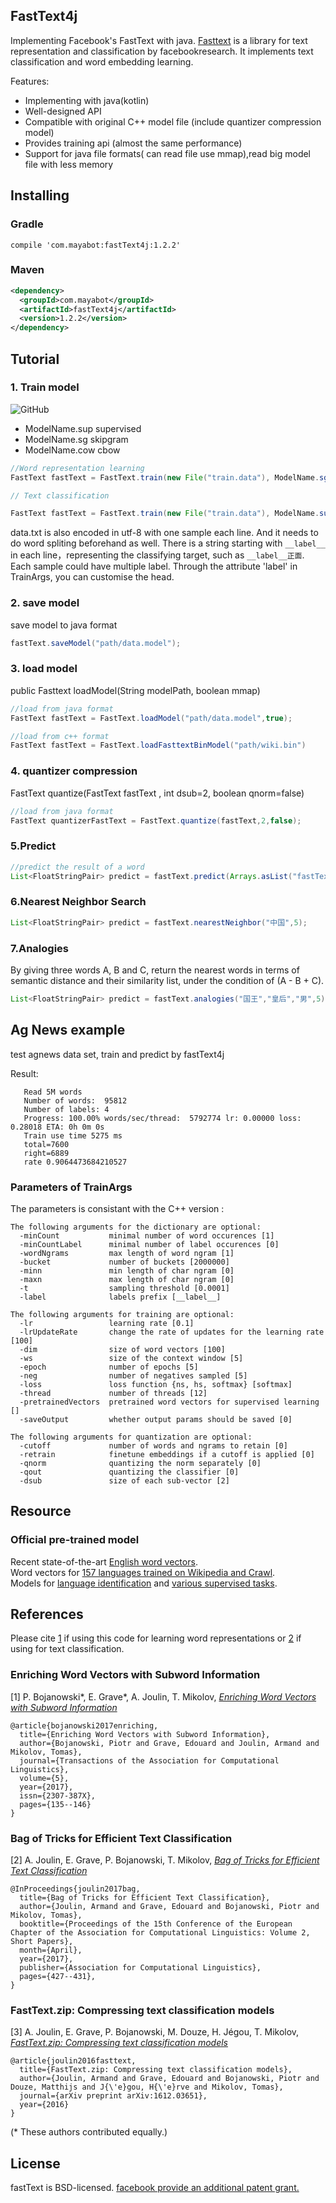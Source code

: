 ## FastText4j

   Implementing Facebook's FastText with java. [Fasttext](https://github.com/facebookresearch/fastText/) is a library for text representation and classification by facebookresearch. It implements text classification and word embedding learning.
   
Features:

 * Implementing with java(kotlin)
 * Well-designed API
 * Compatible with original C++ model file (include quantizer compression model)
 * Provides training api (almost the same performance)
 * Support for java file formats( can read file use mmap),read big model file with less memory
 
## Installing

### Gradle
```
compile 'com.mayabot:fastText4j:1.2.2'
```

### Maven
```xml
<dependency>
  <groupId>com.mayabot</groupId>
  <artifactId>fastText4j</artifactId>
  <version>1.2.2</version>
</dependency>
```

## Tutorial

### 1. Train model
![GitHub](https://cdn.mayabot.com/nlp/wiki-images/fast_train.png "GitHub,Social Coding")

- ModelName.sup supervised
- ModelName.sg   skipgram
- ModelName.cow cbow

```java
//Word representation learning
FastText fastText = FastText.train(new File("train.data"), ModelName.sg);

// Text classification

FastText fastText = FastText.train(new File("train.data"), ModelName.sup);

```

data.txt is also encoded in utf-8 with one sample each line. And it needs to do word spliting beforehand as well. There is a string starting with ```__label__``` in each line，representing the classifying target, such as ```__label__正面```. Each sample could have  multiple label. Through the attribute 'label' in TrainArgs, you can customise the head.

### 2. save model

save model to java format
```java
fastText.saveModel("path/data.model");
```

### 3. load model

public Fasttext loadModel(String modelPath, boolean mmap)

```java
//load from java format 
FastText fastText = FastText.loadModel("path/data.model",true);

//load from c++ format
FastText fastText = FastText.loadFasttextBinModel("path/wiki.bin") 

```

### 4. quantizer compression
 FastText quantize(FastText fastText , int dsub=2, boolean qnorm=false)
```java
//load from java format 
FastText quantizerFastText = FastText.quantize(fastText,2,false);
```


### 5.Predict
```java
//predict the result of a word
List<FloatStringPair> predict = fastText.predict(Arrays.asList("fastText在预测标签时使用了非线性激活函数".split(" ")), 5);
```

### 6.Nearest Neighbor Search
```java
List<FloatStringPair> predict = fastText.nearestNeighbor("中国",5);
```

### 7.Analogies
By giving three words A, B and C, return the nearest words in terms of semantic distance and their similarity list, under the condition of (A - B + C).
```java
List<FloatStringPair> predict = fastText.analogies("国王","皇后","男",5);
```

## Ag News example

test agnews data set, train and predict by fastText4j

Result:
```text
   Read 5M words
   Number of words:  95812
   Number of labels: 4
   Progress: 100.00% words/sec/thread:  5792774 lr: 0.00000 loss: 0.28018 ETA: 0h 0m 0s
   Train use time 5275 ms
   total=7600
   right=6889
   rate 0.9064473684210527
```

### Parameters of TrainArgs

The parameters is consistant with the C++ version :
```
The following arguments for the dictionary are optional:
  -minCount           minimal number of word occurences [1]
  -minCountLabel      minimal number of label occurences [0]
  -wordNgrams         max length of word ngram [1]
  -bucket             number of buckets [2000000]
  -minn               min length of char ngram [0]
  -maxn               max length of char ngram [0]
  -t                  sampling threshold [0.0001]
  -label              labels prefix [__label__]

The following arguments for training are optional:
  -lr                 learning rate [0.1]
  -lrUpdateRate       change the rate of updates for the learning rate [100]
  -dim                size of word vectors [100]
  -ws                 size of the context window [5]
  -epoch              number of epochs [5]
  -neg                number of negatives sampled [5]
  -loss               loss function {ns, hs, softmax} [softmax]
  -thread             number of threads [12]
  -pretrainedVectors  pretrained word vectors for supervised learning []
  -saveOutput         whether output params should be saved [0]

The following arguments for quantization are optional:
  -cutoff             number of words and ngrams to retain [0]
  -retrain            finetune embeddings if a cutoff is applied [0]
  -qnorm              quantizing the norm separately [0]
  -qout               quantizing the classifier [0]
  -dsub               size of each sub-vector [2]
```

## Resource
### Official pre-trained model
Recent state-of-the-art [English word vectors](https://fasttext.cc/docs/en/english-vectors.html).<br/>
Word vectors for [157 languages trained on Wikipedia and Crawl](https://github.com/facebookresearch/fastText/blob/master/docs/crawl-vectors.md).<br/>
Models for [language identification](https://fasttext.cc/docs/en/language-identification.html#content) and [various supervised tasks](https://fasttext.cc/docs/en/supervised-models.html#content).

## References

Please cite [1](#enriching-word-vectors-with-subword-information) if using this code for learning word representations or [2](#bag-of-tricks-for-efficient-text-classification) if using for text classification.

### Enriching Word Vectors with Subword Information

[1] P. Bojanowski\*, E. Grave\*, A. Joulin, T. Mikolov, [*Enriching Word Vectors with Subword Information*](https://arxiv.org/abs/1607.04606)

```
@article{bojanowski2017enriching,
  title={Enriching Word Vectors with Subword Information},
  author={Bojanowski, Piotr and Grave, Edouard and Joulin, Armand and Mikolov, Tomas},
  journal={Transactions of the Association for Computational Linguistics},
  volume={5},
  year={2017},
  issn={2307-387X},
  pages={135--146}
}
```

### Bag of Tricks for Efficient Text Classification

[2] A. Joulin, E. Grave, P. Bojanowski, T. Mikolov, [*Bag of Tricks for Efficient Text Classification*](https://arxiv.org/abs/1607.01759)

```
@InProceedings{joulin2017bag,
  title={Bag of Tricks for Efficient Text Classification},
  author={Joulin, Armand and Grave, Edouard and Bojanowski, Piotr and Mikolov, Tomas},
  booktitle={Proceedings of the 15th Conference of the European Chapter of the Association for Computational Linguistics: Volume 2, Short Papers},
  month={April},
  year={2017},
  publisher={Association for Computational Linguistics},
  pages={427--431},
}
```

### FastText.zip: Compressing text classification models

[3] A. Joulin, E. Grave, P. Bojanowski, M. Douze, H. Jégou, T. Mikolov, [*FastText.zip: Compressing text classification models*](https://arxiv.org/abs/1612.03651)

```
@article{joulin2016fasttext,
  title={FastText.zip: Compressing text classification models},
  author={Joulin, Armand and Grave, Edouard and Bojanowski, Piotr and Douze, Matthijs and J{\'e}gou, H{\'e}rve and Mikolov, Tomas},
  journal={arXiv preprint arXiv:1612.03651},
  year={2016}
}
```

(\* These authors contributed equally.)

## License

fastText is BSD-licensed. [facebook provide an additional patent grant.](https://github.com/facebookresearch/fastText/blob/master/PATENTS)

